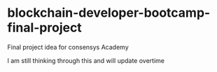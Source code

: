# blockchain-developer-bootcamp-final-project
Final project idea for consensys Academy

I am still thinking through this and will update overtime
